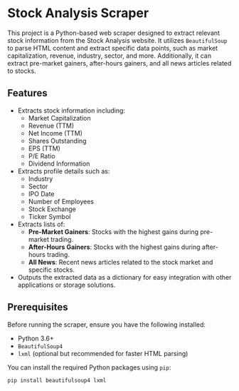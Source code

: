 # Stock Analysis Scraper

This project is a Python-based web scraper designed to extract relevant stock information from the Stock Analysis website. It utilizes `BeautifulSoup` to parse HTML content and extract specific data points, such as market capitalization, revenue, industry, sector, and more. Additionally, it can extract pre-market gainers, after-hours gainers, and all news articles related to stocks.

## Features

-   Extracts stock information including:
    -   Market Capitalization
    -   Revenue (TTM)
    -   Net Income (TTM)
    -   Shares Outstanding
    -   EPS (TTM)
    -   P/E Ratio
    -   Dividend Information
-   Extracts profile details such as:
    -   Industry
    -   Sector
    -   IPO Date
    -   Number of Employees
    -   Stock Exchange
    -   Ticker Symbol
-   Extracts lists of:
    -   **Pre-Market Gainers**: Stocks with the highest gains during pre-market trading.
    -   **After-Hours Gainers**: Stocks with the highest gains during after-hours trading.
    -   **All News**: Recent news articles related to the stock market and specific stocks.
-   Outputs the extracted data as a dictionary for easy integration with other applications or storage solutions.

## Prerequisites

Before running the scraper, ensure you have the following installed:

-   Python 3.6+
-   `BeautifulSoup4`
-   `lxml` (optional but recommended for faster HTML parsing)

You can install the required Python packages using `pip`:

```bash
pip install beautifulsoup4 lxml
```
